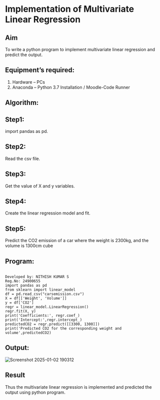 # Implementation of Multivariate Linear Regression
## Aim
To write a python program to implement multivariate linear regression and predict the output.
## Equipment’s required:
1.	Hardware – PCs
2.	Anaconda – Python 3.7 Installation / Moodle-Code Runner
## Algorithm:
## Step1:
import pandas as pd.
## Step2:
Read the csv file.
## Step3:
Get the value of X and y variables.
## Step4:
Create the linear regression model and fit.
## Step5:
Predict the CO2 emission of a car where the weight is 2300kg, and the volume is 1300cm
cube
## Program:
```

Developed by: NITHISH KUMAR S
Reg.No: 24900655
import pandas as pd
from sklearn import linear_model
df = pd.read_csv("carsemission.csv")
X = df[['Weight', 'Volume']]
y = df['CO2']
regr = linear_model.LinearRegression()
regr.fit(X, y)
print('Coefficients:', regr.coef_)
print('Intercept:',regr.intercept_)
predictedCO2 = regr.predict([[3300, 1300]])
print('Predicted CO2 for the corresponding weight and volume',predictedCO2)
```







## Output:
![Screenshot 2025-01-02 190312](https://github.com/user-attachments/assets/0c57f719-0534-4abd-8de1-f785ea789f74)


## Result
Thus the multivariate linear regression is implemented and predicted the output using python program.
